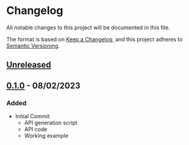 # Changelog

All notable changes to this project will be documented in this file.

The format is based on [Keep a Changelog](https://keepachangelog.com/en/1.0.0/),
and this project adheres to [Semantic Versioning](https://semver.org/spec/v2.0.0.html).

## [Unreleased]

## [0.1.0] - 08/02/2023
### Added
- Initial Commit
    - API generation script
    - API code
    - Working example

[unreleased]: https://github.com/dsteeley/met-office-api-rs/compare/v1.1.0...HEAD
[0.1.0]: https://github.com/dsteeley/met-office-api-rs/releases/tag/v0.0.1

